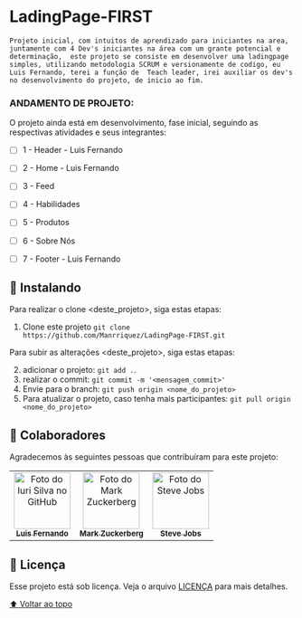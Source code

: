 # <h1>LadingPage-FIRST</h1>

`
  Projeto inicial, com intuitos de aprendizado para iniciantes na area, juntamente com 4 Dev's iniciantes na área com um grante potencial e determinação, 
  este projeto se consiste em desenvolver uma ladingpage simples, utilizando metodologia SCRUM e versionamente de codigo, eu Luis Fernando, terei a função de 
  Teach leader, irei auxiliar os dev's no desenvolvimento do projeto, de inicio ao fim.
`

### ANDAMENTO DE PROJETO:

O projeto ainda está em desenvolvimento, fase inicial, seguindo as respectivas atividades e seus integrantes:

- [ ] 1 - Header - Luis Fernando
- [ ] 2 - Home - Luis Fernando
- [ ] 3 - Feed
- [ ] 4 - Habilidades
- [ ] 5 - Produtos
- [ ] 6 - Sobre Nós
- [ ] 7 - Footer - Luis Fernando


## 🚀 Instalando <LadingPageFIRST>  
Para realizar o clone <deste_projeto>, siga estas etapas:

1. Clone este projeto `git clone https://github.com/Manrriquez/LadingPage-FIRST.git`

Para subir as alterações <deste_projeto>, siga estas etapas:

2. adicionar o projeto: `git add .`.
3. realizar o commit: `git commit -m '<mensagem_commit>'`
4. Envie para o branch: `git push origin <nome_do_projeto>`
5. Para atualizar o projeto, caso tenha mais participantes: `git pull origin <nome_do_projeto>`

## 🤝 Colaboradores

Agradecemos às seguintes pessoas que contribuíram para este projeto:

<table>
  <tr>
    <td align="center">
      <a href="#">
        <img src="https://avatars3.githubusercontent.com/u/31936044" width="100px;" alt="Foto do Iuri Silva no GitHub"/><br>
        <sub>
          <b>Luis Fernando</b>
        </sub>
      </a>
    </td>
    <td align="center">
      <a href="#">
        <img src="https://s2.glbimg.com/FUcw2usZfSTL6yCCGj3L3v3SpJ8=/smart/e.glbimg.com/og/ed/f/original/2019/04/25/zuckerberg_podcast.jpg" width="100px;" alt="Foto do Mark Zuckerberg"/><br>
        <sub>
          <b>Mark Zuckerberg</b>
        </sub>
      </a>
    </td>
    <td align="center">
      <a href="#">
        <img src="https://miro.medium.com/max/360/0*1SkS3mSorArvY9kS.jpg" width="100px;" alt="Foto do Steve Jobs"/><br>
        <sub>
          <b>Steve Jobs</b>
        </sub>
      </a>
    </td>
  </tr>
</table>


## 📝 Licença

Esse projeto está sob licença. Veja o arquivo [LICENÇA](LICENSE.md) para mais detalhes.

[⬆ Voltar ao topo](#nome-do-projeto)<br>
